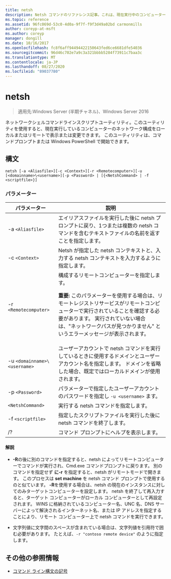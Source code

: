 ```yaml
---
title: netsh
description: Netsh コマンドのリファレンス記事。これは、現在実行中のコンピューターのネットワーク構成をローカルまたはリモートで表示または変更できるコマンドラインスクリプトユーティリティです。
ms.topic: reference
ms.assetid: 96fc069d-53c0-4d0a-9f7f-f9f3d49a02bd carmonmills
author: coreyp-at-msft
ms.author: coreyp
manager: dongill
ms.date: 10/16/2017
ms.openlocfilehash: fc8f6aff94494422150643fed6ce6681dfe54036
ms.sourcegitcommit: 96d46c702e7a9c3a321bbbb5284f73911c7baa3c
ms.translationtype: MT
ms.contentlocale: ja-JP
ms.lasthandoff: 08/27/2020
ms.locfileid: "89037780"
---
```

# <a name="netsh"></a>netsh

> 適用先:Windows Server (半期チャネル)、Windows Server 2016

ネットワークシェルコマンドラインスクリプトユーティリティ。このユーティリティを使用すると、現在実行しているコンピューターのネットワーク構成をローカルまたはリモートで表示または変更できます。 このユーティリティは、コマンドプロンプトまたは Windows PowerShell で開始できます。

## <a name="syntax"></a>構文

```
netsh [-a <Aliasfile>][-c <Context>][-r <Remotecomputer>][-u [<domainname>\<username>][-p <Password> | [{<NetshCommand> | -f <scriptfile>}]
```

### <a name="parameters"></a>パラメーター

| パラメーター | 説明 |
| --------- | ----------- |
| -a `<Aliasfile>` | エイリアスファイルを実行した後に netsh プロンプトに戻り、1つまたは複数の netsh コマンドを含むテキストファイルの名前を返すことを指定します。 |
| -c `<Context>` | Netsh が指定した netsh コンテキストと、入力する netsh コンテキストを入力するように指定します。 |
| -r `<Remotecomputer>` | 構成するリモートコンピューターを指定します。<p>**重要:** このパラメーターを使用する場合は、リモートレジストリサービスがリモートコンピューターで実行されていることを確認する必要があります。 実行されていない場合は、"ネットワークパスが見つかりません" というエラーメッセージが表示されます。 |
| -u `<domainname>\<username>` | ユーザーアカウントで netsh コマンドを実行しているときに使用するドメインとユーザーアカウント名を指定します。 ドメインを省略した場合、既定ではローカルドメインが使用されます。 |
| -p `<Password>` | パラメーターで指定したユーザーアカウントのパスワードを指定し `-u <username>` ます。 |
| `<NetshCommand>` | 実行する netsh コマンドを指定します。 |
| -f `<scriptfile>` | 指定したスクリプトファイルを実行した後に netsh コマンドを終了します。 |
| /? | コマンド プロンプトにヘルプを表示します。 |

#### <a name="remarks"></a>解説

- **-R**の後に別のコマンドを指定すると、netsh によってリモートコンピューターでコマンドが実行され、Cmd.exe コマンドプロンプトに戻ります。 別のコマンドを指定せず **に-r** を指定すると、netsh がリモートモードで開きます。 このプロセスは **set machine** を netsh コマンド プロンプトで使用するのと似ています。 **-R**を使用する場合は、netsh の現在のインスタンスに対してのみターゲットコンピューターを設定します。 netsh を終了して再入力すると、ターゲット コンピューターがローカル コンピューターとして再設定されます。 WINS に格納されているコンピューター名、UNC 名、DNS サーバーによって解決されるインターネット名、または IP アドレスを指定することにより、リモート コンピューター上で netsh コマンドを実行できます。

- 文字列値に文字間のスペースが含まれている場合は、文字列値を引用符で囲む必要があります。 たとえば、`-r "contoso remote device"` のように指定します。

## <a name="additional-references"></a>その他の参照情報

- [コマンド ライン構文の記号](command-line-syntax-key.md)
